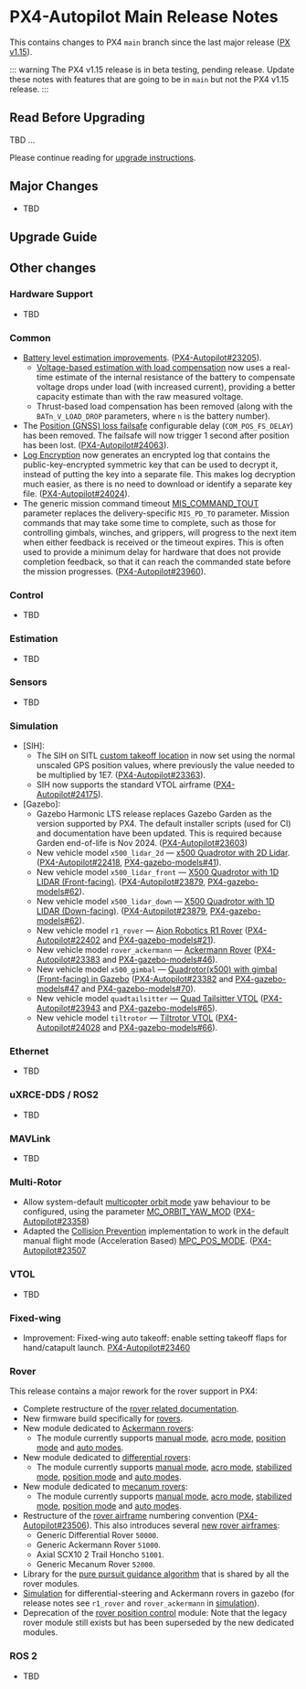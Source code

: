 # PX4-Autopilot Main Release Notes

<Badge type="danger" text="Alpha" />

This contains changes to PX4 `main` branch since the last major release ([PX v1.15](../releases/1.15.md)).

::: warning
The PX4 v1.15 release is in beta testing, pending release.
Update these notes with features that are going to be in `main` but not the PX4 v1.15 release.
:::

## Read Before Upgrading

TBD …

Please continue reading for [upgrade instructions](#upgrade-guide).

## Major Changes

- TBD

## Upgrade Guide

## Other changes

### Hardware Support

- TBD

### Common

- [Battery level estimation improvements](../config/battery.md). ([PX4-Autopilot#23205](https://github.com/PX4/PX4-Autopilot/pull/23205)).
  - [Voltage-based estimation with load compensation](../config/battery.md#voltage-based-estimation-with-load-compensation) now uses a real-time estimate of the internal resistance of the battery to compensate voltage drops under load (with increased current), providing a better capacity estimate than with the raw measured voltage.
  - Thrust-based load compensation has been removed (along with the `BATn_V_LOAD_DROP` parameters, where `n` is the battery number).
- The [Position (GNSS) loss failsafe](../config/safety.md#position-gnss-loss-failsafe) configurable delay (`COM_POS_FS_DELAY`) has been removed.
  The failsafe will now trigger 1 second after position has been lost. ([PX4-Autopilot#24063](https://github.com/PX4/PX4-Autopilot/pull/24063)).
- [Log Encryption](../dev_log/log_encryption.md) now generates an encrypted log that contains the public-key-encrypted symmetric key that can be used to decrypt it, instead of putting the key into a separate file.
  This makes log decryption much easier, as there is no need to download or identify a separate key file.
  ([PX4-Autopilot#24024](https://github.com/PX4/PX4-Autopilot/pull/24024)).
- The generic mission command timeout [MIS_COMMAND_TOUT](../advanced_config/parameter_reference.md#MIS_COMMAND_TOUT) parameter replaces the delivery-specific `MIS_PD_TO` parameter.
  Mission commands that may take some time to complete, such as those for controlling gimbals, winches, and grippers, will progress to the next item when either feedback is received or the timeout expires.
  This is often used to provide a minimum delay for hardware that does not provide completion feedback, so that it can reach the commanded state before the mission progresses.
  ([PX4-Autopilot#23960](https://github.com/PX4/PX4-Autopilot/pull/23960)).

### Control

- TBD

### Estimation

- TBD

### Sensors

- TBD

### Simulation

- [SIH]:
  - The SIH on SITL [custom takeoff location](../sim_sih/index.md#set-custom-takeoff-location) in now set using the normal unscaled GPS position values, where previously the value needed to be multiplied by 1E7.
    ([PX4-Autopilot#23363](https://github.com/PX4/PX4-Autopilot/pull/23363)).
  - SIH now supports the standard VTOL airframe
    ([PX4-Autopilot#24175](https://github.com/PX4/PX4-Autopilot/pull/24175)).
- [Gazebo]:
  - Gazebo Harmonic LTS release replaces Gazebo Garden as the version supported by PX4.
    The default installer scripts (used for CI) and documentation have been updated.
    This is required because Garden end-of-life is Nov 2024.
    ([PX4-Autopilot#23603](https://github.com/PX4/PX4-Autopilot/pull/23603))
  - New vehicle model `x500_lidar_2d` — [x500 Quadrotor with 2D Lidar](../sim_gazebo_gz/vehicles.md#x500-quadrotor-with-2d-lidar). ([PX4-Autopilot#22418](https://github.com/PX4/PX4-Autopilot/pull/22418), [PX4-gazebo-models#41](https://github.com/PX4/PX4-gazebo-models/pull/41)).
  - New vehicle model `x500_lidar_front` — [X500 Quadrotor with 1D LIDAR (Front-facing)](../sim_gazebo_gz/vehicles.md#x500-quadrotor-with-1d-lidar-front-facing). ([PX4-Autopilot#23879](https://github.com/PX4/PX4-Autopilot/pull/23879), [PX4-gazebo-models#62](https://github.com/PX4/PX4-gazebo-models/pull/62/files)).
  - New vehicle model `x500_lidar_down` — [X500 Quadrotor with 1D LIDAR (Down-facing)](../sim_gazebo_gz/vehicles.md#x500-quadrotor-with-1d-lidar-down-facing). ([PX4-Autopilot#23879](https://github.com/PX4/PX4-Autopilot/pull/23879), [PX4-gazebo-models#62](https://github.com/PX4/PX4-gazebo-models/pull/62/files)).
  - New vehicle model `r1_rover` — [Aion Robotics R1 Rover](../sim_gazebo_gz/vehicles.md#differential-rover) ([PX4-Autopilot#22402](https://github.com/PX4/PX4-Autopilot/pull/22402) and [PX4-gazebo-models#21](https://github.com/PX4/PX4-gazebo-models/pull/21)).
  - New vehicle model `rover_ackermann` — [Ackermann Rover](../sim_gazebo_gz/vehicles.md#ackermann-rover) ([PX4-Autopilot#23383](https://github.com/PX4/PX4-Autopilot/pull/23383) and [PX4-gazebo-models#46](https://github.com/PX4/PX4-gazebo-models/pull/46)).
  - New vehicle model `x500_gimbal` — [Quadrotor(x500) with gimbal (Front-facing) in Gazebo](../sim_gazebo_gz/vehicles.md#x500-quadrotor-with-gimbal-front-facing) ([PX4-Autopilot#23382](https://github.com/PX4/PX4-Autopilot/pull/23382) and [PX4-gazebo-models#47](https://github.com/PX4/PX4-gazebo-models/pull/47) and [PX4-gazebo-models#70](https://github.com/PX4/PX4-gazebo-models/pull/70)).
  - New vehicle model `quadtailsitter` — [Quad Tailsitter VTOL](../sim_gazebo_gz/vehicles.md#quad-tailsitter-vtol) ([PX4-Autopilot#23943](https://github.com/PX4/PX4-Autopilot/pull/23943) and [PX4-gazebo-models#65](https://github.com/PX4/PX4-gazebo-models/pull/65)).
  - New vehicle model `tiltrotor` — [Tiltrotor VTOL](../sim_gazebo_gz/vehicles.md#tiltrotor-vtol) ([PX4-Autopilot#24028](https://github.com/PX4/PX4-Autopilot/pull/24028) and [PX4-gazebo-models#66](https://github.com/PX4/PX4-gazebo-models/pull/66)).

### Ethernet

- TBD

### uXRCE-DDS / ROS2

- TBD

### MAVLink

- TBD

### Multi-Rotor

- Allow system-default [multicopter orbit mode](../flight_modes_mc/orbit.md) yaw behaviour to be configured, using the parameter [MC_ORBIT_YAW_MOD](../advanced_config/parameter_reference.md#MC_ORBIT_YAW_MOD) ([PX4-Autopilot#23358](https://github.com/PX4/PX4-Autopilot/pull/23358))
- Adapted the [Collision Prevention](../computer_vision/collision_prevention.md) implementation to work in the default manual flight mode (Acceleration Based) [MPC_POS_MODE](../advanced_config/parameter_reference.md#MPC_POS_MODE). ([PX4-Autopilot#23507](https://github.com/PX4/PX4-Autopilot/pull/23507)

### VTOL

- TBD

### Fixed-wing

- Improvement: Fixed-wing auto takeoff: enable setting takeoff flaps for hand/catapult launch. [PX4-Autopilot#23460](https://github.com/PX4/PX4-Autopilot/pull/23460)

### Rover

This release contains a major rework for the rover support in PX4:

- Complete restructure of the [rover related documentation](../frames_rover/index.md).
- New firmware build specifically for [rovers](../frames_rover/index.md#flashing-the-rover-build).
- New module dedicated to [Ackermann rovers](../frames_rover/ackermann.md):
  - The module currently supports [manual mode](../flight_modes_rover/ackermann.md#manual-mode), [acro mode](../flight_modes_rover/ackermann.md#acro-mode), [position mode](../flight_modes_rover/ackermann.md#position-mode) and [auto modes](../flight_modes_rover/ackermann.md#auto-modes).
- New module dedicated to [differential rovers](../frames_rover/differential.md):
  - The module currently supports [manual mode](../flight_modes_rover/differential.md#manual-mode), [acro mode](../flight_modes_rover/differential.md#acro-mode), [stabilized mode](../flight_modes_rover/differential.md#stabilized-mode), [position mode](../flight_modes_rover/differential.md#position-mode) and [auto modes](../flight_modes_rover/differential.md#auto-modes).
- New module dedicated to [mecanum rovers](../frames_rover/mecanum.md):
  - The module currently supports [manual mode](../flight_modes_rover/mecanum.md#manual-mode), [acro mode](../flight_modes_rover/mecanum.md#acro-mode), [stabilized mode](../flight_modes_rover/mecanum.md#stabilized-mode), [position mode](../flight_modes_rover/mecanum.md#position-mode) and [auto modes](../flight_modes_rover/mecanum.md#auto-modes).
- Restructure of the [rover airframe](../airframes/airframe_reference.md#rover) numbering convention ([PX4-Autopilot#23506](https://github.com/PX4/PX4-Autopilot/pull/23506)).
  This also introduces several [new rover airframes](../airframes/airframe_reference.md#rover):
  - Generic Differential Rover `50000`.
  - Generic Ackermann Rover `51000`.
  - Axial SCX10 2 Trail Honcho `51001`.
  - Generic Mecanum Rover `52000`.
- Library for the [pure pursuit guidance algorithm](../config_rover/differential.md#pure-pursuit-guidance-logic) that is shared by all the rover modules.
- [Simulation](../frames_rover/index.md#simulation) for differential-steering and Ackermann rovers in gazebo (for release notes see `r1_rover` and `rover_ackermann` in [simulation](#simulation)).
- Deprecation of the [rover position control](../frames_rover/rover_position_control.md) module: Note that the legacy rover module still exists but has been superseded by the new dedicated modules.

### ROS 2

- TBD
